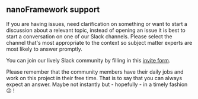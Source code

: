 ## **nanoFramework** support

If you are having issues, need clarification on something or want to start a discussion about a relevant topic, instead of opening an issue it is best to start a conversation on one of our Slack channels. 
Please select the channel that's most appropriate to the context so subject matter experts are most likely to answer promptly.


You can join our lively Slack community by filling in this [invite form](https://nanoframework.wordpress.com/slack-invite-form/).


Please remember that the community members have their daily jobs and work on this project in their free time.
That is to say that you can always expect an answer. Maybe not instantly but - hopefully - in a timely fashion 😉 !
